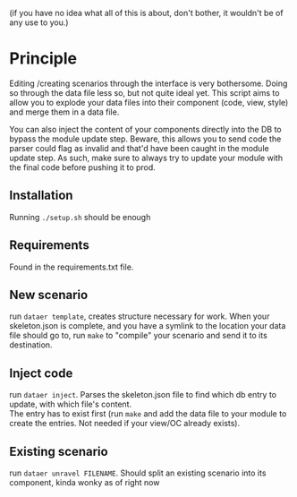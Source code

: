 (if you have no idea what all of this is about, don't bother, it wouldn't be
of any use to you.)

# Principle
Editing /creating scenarios through the interface is very bothersome. Doing so
through the data file less so, but not quite ideal yet. This script aims to
allow you to explode your data files into their component (code, view, style)
and merge them in a data file.

You can also inject the content of your components directly into the DB to
bypass the module update step. Beware, this allows you to send code the parser
could flag as invalid and that'd have been caught in the module update step.
As such, make sure to always try to update your module with the final code before
pushing it to prod.

## Installation
Running `./setup.sh` should be enough

## Requirements
Found in the requirements.txt file.

## New scenario
run `dataer template`, creates structure necessary for work.
When your skeleton.json is complete, and you have a symlink to the location
your data file should go to, run `make` to "compile" your scenario and send it to its
destination.

## Inject code
run `dataer inject`. Parses the skeleton.json file to find which db entry to update, with which file's content.  
The entry has to exist first (run `make` and add the data file to your module to create the entries. Not needed if
your view/OC already exists).

## Existing scenario
run `dataer unravel FILENAME`. Should split an existing scenario into its component, kinda wonky as of right now
